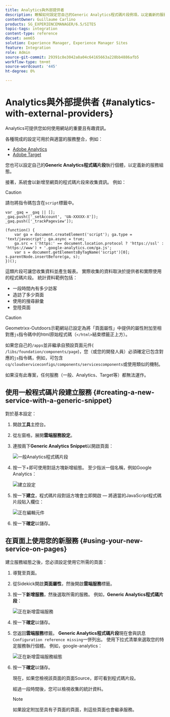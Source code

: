 ```yaml
---
title: Analytics與外部提供者
description: 瞭解如何設定您自己的Generic Analytics程式碼片段例項，以定義新的服務設定。
contentOwner: Guillaume Carlino
products: SG_EXPERIENCEMANAGER/6.5/SITES
topic-tags: integration
content-type: reference
docset: aem65
solution: Experience Manager, Experience Manager Sites
feature: Integration
role: Admin
source-git-commit: 29391c8e3042a8a04c64165663a228bb4886afb5
workflow-type: tm+mt
source-wordcount: '445'
ht-degree: 0%

---
```



# Analytics與外部提供者 {#analytics-with-external-providers}

Analytics可提供您如何使用網站的重要且有趣資訊。

各種現成的設定可用於與適當的服務整合，例如：

* [Adobe Analytics](/help/sites-administering/adobeanalytics.md)
* [Adobe Target](/help/sites-administering/target.md)

您也可以設定自己的&#x200B;**Generic Analytics程式碼片段**&#x200B;執行個體，以定義新的服務組態。

接著，系統會以新增至網頁的程式碼片段來收集資訊。 例如：

>[!CAUTION]
>
>請勿將指令碼包含在`script`標籤中。

```
var _gaq = _gaq || [];
_gaq.push(['_setAccount', 'UA-XXXXX-X']);
_gaq.push(['_trackPageview']);

(function() {
    var ga = document.createElement('script'); ga.type = 'text/javascript'; ga.async = true;
    ga.src = ('https:' == document.location.protocol ? 'https://ssl' : 'https://www') + '.google-analytics.com/ga.js';
    var s = document.getElementsByTagName('script')[0]; s.parentNode.insertBefore(ga, s);
})();
```

這類片段可讓您收集資料並產生報表。 實際收集的資料取決於提供者和實際使用的程式碼片段。 統計資料範例包括：

* 一段時間內有多少訪客
* 造訪了多少頁面
* 使用的搜尋辭彙
* 登陸頁面

>[!CAUTION]
>
>Geometrixx-Outdoors示範網站已設定為將「頁面屬性」中提供的屬性附加至相對應`js`指令碼中的html原始程式碼（`</html>`結束標籤正上方）。
>
>如果您自己的`/apps`並非繼承自預設頁面元件( `/libs/foundation/components/page`)，您（或您的開發人員）必須確定已包含對應的`js`指令碼，例如，可包含`cq/cloudserviceconfigs/components/servicescomponents`或使用類似的機制。
>
>如果沒有此專案，任何服務（一般、Analytics、Target等）都無法運作。

## 使用一般程式碼片段建立服務 {#creating-a-new-service-with-a-generic-snippet}

對於基本設定：

1. 開啟&#x200B;**工具**&#x200B;主控台。
1. 從左窗格，展開&#x200B;**雲端服務設定**。
1. 連按兩下&#x200B;**Generic Analytics Snippet**&#x200B;以開啟頁面：

   ![一般Analytics程式碼片段](assets/analytics_genericoverview.png)

1. 按一下+即可使用對話方塊新增組態。 至少指派一個名稱，例如Google Analytics：

   ![建立設定](assets/analytics_addconfig.png)

1. 按一下&#x200B;**建立**，程式碼片段對話方塊會立即開啟 — 將適當的JavaScript程式碼片段貼入欄位：

   ![正在編輯元件](assets/analytics_snippet.png)

1. 按一下&#x200B;**確定**&#x200B;以儲存。

## 在頁面上使用您的新服務 {#using-your-new-service-on-pages}

建立服務組態之後，您必須設定使用它所需的頁面：

1. 導覽至頁面。
1. 從Sidekick開啟&#x200B;**頁面屬性**，然後開啟&#x200B;**雲端服務**&#x200B;標籤。
1. 按一下&#x200B;**新增服務**，然後選取所需的服務。 例如，**Generic Analytics程式碼片段**：

   ![正在新增雲端服務](assets/analytics_selectservice.png)

1. 按一下&#x200B;**確定**&#x200B;以儲存。
1. 您返回&#x200B;**雲端服務**&#x200B;標籤。 **Generic Analytics程式碼片段**&#x200B;現在會與訊息`Configuration reference missing`一併列出。 使用下拉式清單來選取您的特定服務執行個體。 例如，google-analytics：

   ![正在新增雲端服務組態](assets/analytics_selectspecificservice.png)

1. 按一下&#x200B;**確定**&#x200B;以儲存。

   現在，如果您檢視該頁面的頁面Source，即可看到程式碼片段。

   經過一段時間後，您可以檢視收集的統計資料。

   >[!NOTE]
   >
   >如果設定附加至具有子頁面的頁面，則這些頁面也會繼承服務。
